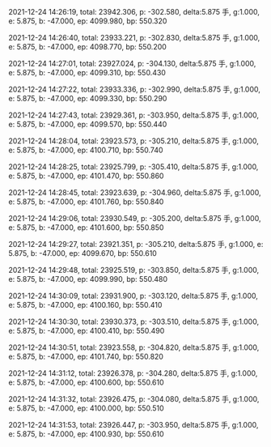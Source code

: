 2021-12-24 14:26:19, total: 23942.306, p: -302.580, delta:5.875 手, g:1.000, e: 5.875, b: -47.000, ep: 4099.980, bp: 550.320

2021-12-24 14:26:40, total: 23933.221, p: -302.830, delta:5.875 手, g:1.000, e: 5.875, b: -47.000, ep: 4098.770, bp: 550.200

2021-12-24 14:27:01, total: 23927.024, p: -304.130, delta:5.875 手, g:1.000, e: 5.875, b: -47.000, ep: 4099.310, bp: 550.430

2021-12-24 14:27:22, total: 23933.336, p: -302.990, delta:5.875 手, g:1.000, e: 5.875, b: -47.000, ep: 4099.330, bp: 550.290

2021-12-24 14:27:43, total: 23929.361, p: -303.950, delta:5.875 手, g:1.000, e: 5.875, b: -47.000, ep: 4099.570, bp: 550.440

2021-12-24 14:28:04, total: 23923.573, p: -305.210, delta:5.875 手, g:1.000, e: 5.875, b: -47.000, ep: 4100.710, bp: 550.740

2021-12-24 14:28:25, total: 23925.799, p: -305.410, delta:5.875 手, g:1.000, e: 5.875, b: -47.000, ep: 4101.470, bp: 550.860

2021-12-24 14:28:45, total: 23923.639, p: -304.960, delta:5.875 手, g:1.000, e: 5.875, b: -47.000, ep: 4101.760, bp: 550.840

2021-12-24 14:29:06, total: 23930.549, p: -305.200, delta:5.875 手, g:1.000, e: 5.875, b: -47.000, ep: 4101.600, bp: 550.850

2021-12-24 14:29:27, total: 23921.351, p: -305.210, delta:5.875 手, g:1.000, e: 5.875, b: -47.000, ep: 4099.670, bp: 550.610

2021-12-24 14:29:48, total: 23925.519, p: -303.850, delta:5.875 手, g:1.000, e: 5.875, b: -47.000, ep: 4099.990, bp: 550.480

2021-12-24 14:30:09, total: 23931.900, p: -303.120, delta:5.875 手, g:1.000, e: 5.875, b: -47.000, ep: 4100.160, bp: 550.410

2021-12-24 14:30:30, total: 23930.373, p: -303.510, delta:5.875 手, g:1.000, e: 5.875, b: -47.000, ep: 4100.410, bp: 550.490

2021-12-24 14:30:51, total: 23923.558, p: -304.820, delta:5.875 手, g:1.000, e: 5.875, b: -47.000, ep: 4101.740, bp: 550.820

2021-12-24 14:31:12, total: 23926.378, p: -304.280, delta:5.875 手, g:1.000, e: 5.875, b: -47.000, ep: 4100.600, bp: 550.610

2021-12-24 14:31:32, total: 23926.475, p: -304.080, delta:5.875 手, g:1.000, e: 5.875, b: -47.000, ep: 4100.000, bp: 550.510

2021-12-24 14:31:53, total: 23926.447, p: -303.950, delta:5.875 手, g:1.000, e: 5.875, b: -47.000, ep: 4100.930, bp: 550.610